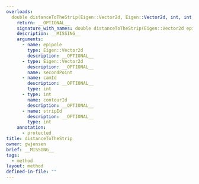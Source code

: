 ```yaml
---
overloads:
  double distanceToTheStrip(Eigen::Vector2d, Eigen::Vector2d, int, int, int):
    return: __OPTIONAL__
    signature_with_names: double distanceToTheStrip(Eigen::Vector2d epipole, Eigen::Vector2d secondPoint, int camId, int contourId, int stripId)
    description: __MISSING__
    arguments:
      - name: epipole
        type: Eigen::Vector2d
        description: __OPTIONAL__
      - type: Eigen::Vector2d
        description: __OPTIONAL__
        name: secondPoint
      - name: camId
        description: __OPTIONAL__
        type: int
      - type: int
        name: contourId
        description: __OPTIONAL__
      - name: stripId
        description: __OPTIONAL__
        type: int
    annotation:
      - protected
title: distanceToTheStrip
owner: gwjensen
brief: __MISSING__
tags:
  - method
layout: method
defined-in-file: ""
---
```

